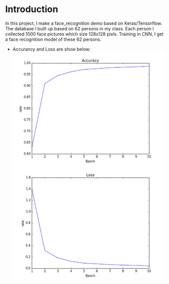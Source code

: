 Introduction
=======
In this project, I make a face_recognition demo based on Keras/Tensorflow. The database I built up based on 62 persons in my class. Each person I collected 1000 face pictures which size 128x128 pixls. Training in CNN, I get a face recognition model of these 62 persons.  
* Accurancy and Loss are show below:
![Image text](result_image/Accuracy.png)  
![Image text](result_image/Loss.png)
